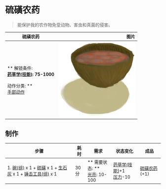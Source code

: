 # 硫磺农药  
> 能保护我的农作物免受动物、害虫和真菌的侵害。  
  
  硫磺农药  |   图片   
 ----  |  ----:   
 ** 解锁条件: **<br>[药草学(技能)](Skill_Herbology.md): 75-1000<br><br>** 动作分类: **<br>[手部动作](HandAction.md)  |  <img decoding="async" src="Sprite/Pesticide.png" href="a.md" style="max-width:300px;max-height:300px;">   
  
## 制作  
步骤  |  耗时  |  需求  |  状态变化  |  成品  
----  |  ----  |  ----  |  ----  |  ----  
1. [碗(组)](GpTag_Bowl.md) x 1 + [硫磺](Brimstone.md) x 1 + [生石灰](Quicklime.md) x 1 + [锤击工具(组)](GpTag_Hammer.md) x 1  |  30分  |  ** 需要状态: **<br>[光亮](Light.md): 10-100  |  [药草学(技能)](Skill_Herbology.md)+1<br>[压力](Stress.md)-10  |  [硫磺农药](LQ_PesticideBrimstone.md)(+1)  


<script>document.title="硫磺农药 - 卡牌生存百科 Card Survival Wiki";</script>
